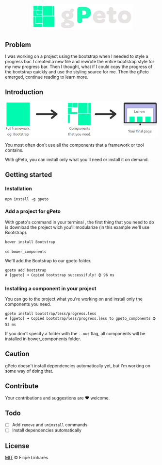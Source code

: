 <h1 align="center">
	<img src="images/logo-mini.png">
</h1>

## Problem
I was working on a project using the bootstrap when I needed to style a progress bar. I created a new file and rewrote the entire bootstrap style for my new progress bar. Then I thought, what if I could copy the progress of the bootstrap quickly and use the styling source for me. Then the gPeto emerged, continue reading to learn more.

## Introduction
![Progress](images/process.png)

You most often don't use all the components that a framework or tool contains.

With gPeto, you can install only what you'll need or install it on demand.

## Getting started

### Installation
```shell
npm install -g gpeto
```

### Add a project for gPeto
With gpeto's command in your terminal , the first thing that you need to do is download the project wich you'll modularize (in this example we'll use Bootstrap).

```shell
bower install Bootstrap

cd bower_components
```

We'll add the Bootstrap to our gpeto folder.

```
gpeto add bootstrap
# [gpeto] ➜ Copied bootstrap successifuly! ⌚ 96 ms
```

### Installing a component in your project
You can go to the project what you're working on and install only the components you need.

```
gpeto install bootstrap/less/progress.less
# [gpeto] ➜ Copied bootstrap/less/progress.less to gpeto_components ⌚ 53 ms
```

If you don't specify a folder with the `--out` flag, all components will be installed in bower_components folder.

## Caution
gPeto doesn't install dependencies automatically yet, but I'm working on some way of doing that. 

## Contribute
Your contributions and suggestions are :heart: welcome.

## Todo
- [ ] Add `remove` and `uninstall` commands
- [ ] Install dependencies automatically

## License
[MIT](LICENSE.md) © Filipe Linhares
